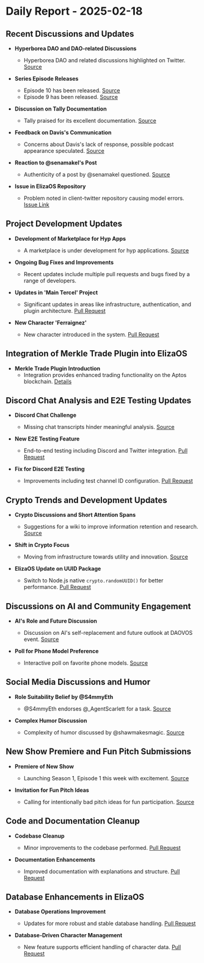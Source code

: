 # Daily Report - 2025-02-18

## Recent Discussions and Updates

- **Hyperborea DAO and DAO-related Discussions**
  - Hyperborea DAO and related discussions highlighted on Twitter. [Source](https://twitter.com/daosdotfun/status/1891934536386150754)

- **Series Episode Releases**
  - Episode 10 has been released. [Source](https://twitter.com/daosdotfun/status/1891934455591256395)
  - Episode 9 has been released. [Source](https://twitter.com/daosdotfun/status/1891934452651061604)

- **Discussion on Tally Documentation**
  - Tally praised for its excellent documentation. [Source](https://twitter.com/dankvr/status/1891977126535959023)

- **Feedback on Davis's Communication**
  - Concerns about Davis's lack of response, possible podcast appearance speculated. [Source](https://twitter.com/dankvr/status/1891975660773474583)

- **Reaction to @senamakel's Post**
  - Authenticity of a post by @senamakel questioned. [Source](https://twitter.com/shawmakesmagic/status/1891905112148181405)

- **Issue in ElizaOS Repository**
  - Problem noted in client-twitter repository causing model errors. [Issue Link](https://github.com/elizaOS/eliza/issues/3562)

## Project Development Updates

- **Development of Marketplace for Hyp Apps**
  - A marketplace is under development for hyp applications. [Source](https://twitter.com/dankvr/status/1891996996128342180)

- **Ongoing Bug Fixes and Improvements**
  - Recent updates include multiple pull requests and bugs fixed by a range of developers.

- **Updates in 'Main Tercel' Project**
  - Significant updates in areas like infrastructure, authentication, and plugin architecture. [Pull Request](https://github.com/elizaOS/eliza/pull/3568)

- **New Character 'Ferraignez'**
  - New character introduced in the system. [Pull Request](https://github.com/elizaOS/eliza/pull/3574)

## Integration of Merkle Trade Plugin into ElizaOS

- **Merkle Trade Plugin Introduction**
  - Integration provides enhanced trading functionality on the Aptos blockchain. [Details](https://github.com/elizaOS/eliza/pull/3565)

## Discord Chat Analysis and E2E Testing Updates

- **Discord Chat Challenge**
  - Missing chat transcripts hinder meaningful analysis. [Source](https://discord.com/channels/1253563208833433701/1326603270893867064)

- **New E2E Testing Feature**
  - End-to-end testing including Discord and Twitter integration. [Pull Request](https://github.com/elizaOS/eliza/pull/3579)

- **Fix for Discord E2E Testing**
  - Improvements including test channel ID configuration. [Pull Request](https://github.com/elizaOS/eliza/pull/3559)

## Crypto Trends and Development Updates

- **Crypto Discussions and Short Attention Spans**
  - Suggestions for a wiki to improve information retention and research. [Source](https://twitter.com/dankvr/status/1891860398732697800)

- **Shift in Crypto Focus**
  - Moving from infrastructure towards utility and innovation. [Source](https://twitter.com/dankvr/status/1891697019313332263)

- **ElizaOS Update on UUID Package**
  - Switch to Node.js native `crypto.randomUUID()` for better performance. [Pull Request](https://github.com/elizaOS/eliza/pull/3566)

## Discussions on AI and Community Engagement

- **AI's Role and Future Discussion**
  - Discussion on AI's self-replacement and future outlook at DAOVOS event. [Source](https://twitter.com/daosdotfun/status/1891934450545504713)

- **Poll for Phone Model Preference**
  - Interactive poll on favorite phone models. [Source](https://twitter.com/shawmakesmagic/status/1891760512221819296)

## Social Media Discussions and Humor

- **Role Suitability Belief by @S4mmyEth**
  - @S4mmyEth endorses @_AgentScarlett for a task. [Source](https://twitter.com/dankvr/status/1891850372563533855)

- **Complex Humor Discussion**
  - Complexity of humor discussed by @shawmakesmagic. [Source](https://twitter.com/shawmakesmagic/status/1891757106300113097)

## New Show Premiere and Fun Pitch Submissions

- **Premiere of New Show**
  - Launching Season 1, Episode 1 this week with excitement. [Source](https://twitter.com/dankvr/status/1891700949317525832)

- **Invitation for Fun Pitch Ideas**
  - Calling for intentionally bad pitch ideas for fun participation. [Source](https://twitter.com/dankvr/status/1891706500193595696)

## Code and Documentation Cleanup

- **Codebase Cleanup**
  - Minor improvements to the codebase performed. [Pull Request](https://github.com/elizaOS/eliza/pull/3582)

- **Documentation Enhancements**
  - Improved documentation with explanations and structure. [Pull Request](https://github.com/elizaOS/eliza/pull/3584)

## Database Enhancements in ElizaOS

- **Database Operations Improvement**
  - Updates for more robust and stable database handling. [Pull Request](https://github.com/elizaOS/eliza/pull/3581)

- **Database-Driven Character Management**
  - New feature supports efficient handling of character data. [Pull Request](https://github.com/elizaOS/eliza/pull/3573)
